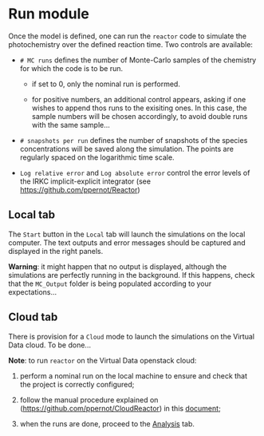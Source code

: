 # __Run__ module

Once the model is defined, one can run the `reactor` code to
simulate the photochemistry over the defined reaction time.
Two controls are available:

* `# MC runs` defines the number of Monte-Carlo samples
of the chemistry for which the code is to be run.

    + if set to 0, only the nominal run is performed.

    + for positive numbers, an additional control appears,
    asking if one wishes to append thos runs to the exisiting
    ones. In this case, the sample numbers will be chosen 
    accordingly, to avoid double runs with the same sample...

* `# snapshots per run` defines the number of snapshots of the
species concentrations will be saved along the simulation. 
The points are regularly spaced on the logarithmic time scale.

* `Log relative error` and `Log absolute error` control
the error levels of the  IRKC implicit-explicit integrator
(see <https://github.com/ppernot/Reactor>)

## __Local__ tab

The `Start` button in the `Local` tab will launch the simulations
on the local computer. 
The text outputs and error messages should be captured and displayed 
in the right panels.

__Warning__: it might happen that no output is displayed, although
the simulations are perfectly running in the background.
If this happens, check that the `MC_Output` folder is being 
populated according to your expectations...

## __Cloud__ tab

There is provision for a `Cloud` mode to launch the
simulations on the Virtual Data cloud. To be done...

__Note__: to run `reactor` on the Virtual Data openstack cloud:

1. perform a nominal run on the local machine to ensure 
and check that the project is correctly configured;

2. follow the manual procedure explained on  
(https://github.com/ppernot/CloudReactor) in this
[document](https://github.com/ppernot/CloudReactor/blob/master/Doc/CloudReactor.pdf);

3. when the runs are done, proceed to the [Analysis](4-analysis.html) tab.

